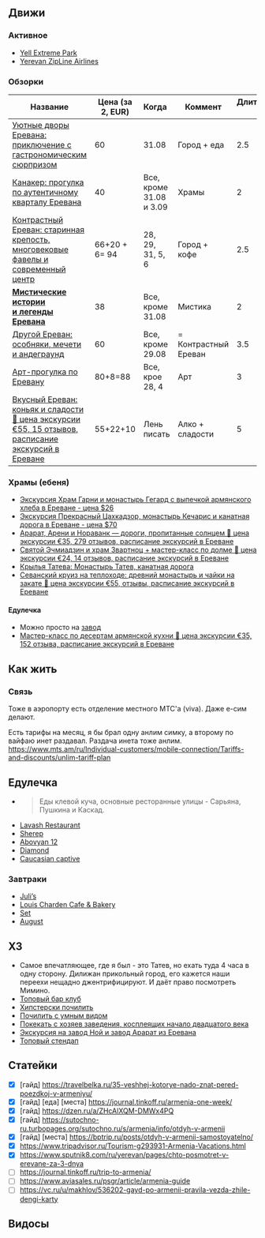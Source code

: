 
## Движи

### Активное

- [Yell Extreme Park](https://www.yellextremepark.com/)
- [Yerevan ZipLine Airlines](https://yandex.com/maps/org/35099507684)

### Обзорки

| Название                                                                                                                                                      | Цена (за 2, EUR) | Когда                   | Коммент              | Длительность (ч) |
| ------------------------------------------------------------------------------------------------------------------------------------------------------------- | ---------------- |:----------------------- | -------------------- | ---------------- |
| [Уютные дворы Еревана: приключение с гастрономическим сюрпризом](https://experience.tripster.ru/experience/47726/)                                            | 60               | 31.08                   | Город + еда          | 2.5              |
| [Канакер: прогулка по аутентичному кварталу Еревана](https://www.sputnik8.com/ru/yerevan/activities/55763-kanaker-progulka-po-autentichnomu-kvartalu-erevana) | 40               | Все, кроме 31.08 и 3.09 | Храмы                | 2                |
| [Контрастный Ереван: старинная крепость, многовековые фавелы и современный центр](https://experience.tripster.ru/experience/34889/)                           | 66+20 + 6= 94    | 28, 29, 31, 5, 6        | Город + кофе         | 2.5              |
| **[Мистические истории и легенды Еревана](https://experience.tripster.ru/experience/46112/)**                                                                     | 38               | Все, кроме 31.08        | Мистика              | 2                |
| [Другой Ереван: особняки, мечети и андеграунд](https://experience.tripster.ru/experience/18862/)                                                              | 60               | Все, кроме 29.08        | = Контрастный Ереван | 3.5              |
| [Арт-прогулка по Еревану](https://experience.tripster.ru/experience/30141/)                                                                                   | 80+8=88          | Все, крое 28, 4         | Арт                  | 3                |
| [Вкусный Ереван: коньяк и сладости 🧭 цена экскурсии €55, 15 отзывов, расписание экскурсий в Ереване](https://experience.tripster.ru/experience/14466/)       | 55+22+10         | Лень писать             | Алко + сладости      | 5                |


### Храмы (ебеня)

- [Экскурсия Храм Гарни и монастырь Гегард с выпечкой армянского хлеба в Ереване - цена $26](https://www.sputnik8.com/ru/yerevan/activities/39495-hram-garni-i-monastyr-gegard-s-vypechkoy-armyanskogo-hleba)
- [Экскурсия Прекрасный Цахкадзор, монастырь Кечарис и канатная дорога в Ереване - цена $70](https://www.sputnik8.com/ru/yerevan/activities/55959-prekrasnyy-tsahkadzor-monastyr-kecharis-i-kanatnaya-doroga)
- [Арарат, Арени и Нораванк — дороги, пропитанные солнцем 🧭 цена экскурсии €35, 279 отзывов, расписание экскурсий в Ереване](https://experience.tripster.ru/experience/16850/)
- [Святой Эчмиадзин и храм Звартноц + мастер-класс по долме 🧭 цена экскурсии €24, 14 отзывов, расписание экскурсий в Ереване](https://experience.tripster.ru/experience/20471/?utm_campaign=affiliates&utm_medium=link&utm_source=travelpayouts)
- [Крылья Татева: Монастырь Татев, канатная дорога](https://www.sputnik8.com/ru/yerevan/activities/35742-krylya-tateva-monastyr-tatev-kanatnaya-doroga)
- [Севанский круиз на теплоходе: древний монастырь и чайки на закате 🧭 цена экскурсии €55, отзывы, расписание экскурсий в Ереване](https://experience.tripster.ru/experience/46131/)


#### Едулечка

- Можно просто на [завод](https://ru.araratbrandy.com/museum/)
- [Мастер-класс по десертам армянской кухни 🧭 цена экскурсии €35, 152 отзыва, расписание экскурсий в Ереване](https://experience.tripster.ru/experience/12423/)

## Как жить
### Связь

Тоже в аэропорту есть отделение местного МТС'а (viva). Даже е-сим делают. 

Есть тарифы на месяц, я бы брал одну анлим симку, а второму по вайфаю инет раздавал. Раздача инета тоже анлим.
https://www.mts.am/ru/Individual-customers/mobile-connection/Tariffs-and-discounts/unlim-tariff-plan

## Едулечка

- >Еды клевой куча, основные ресторанные улицы - Сарьяна, Пушкина и Каскад.
- [Lavash Restaurant](https://yandex.com/maps/org/17799453789)
- [Sherep](https://yandex.com/maps/org/160123111533)
- [Abovyan 12](https://yandex.com/maps/org/65657870514)
- [Diamond](https://yandex.com/maps/org/140956399382)
- [Caucasian captive](https://yandex.com/maps/org/152424410119)

### Завтраки

- [Juli’s](https://yandex.com/maps/org/juli_s/218294597176)
- [Louis Charden Cafe & Bakery](https://yandex.com/maps/org/192187692756)
- [Set](https://yandex.com/maps/org/set/57055157719)
- [August](https://yandex.com/maps/org/192126385636)


## ХЗ

- Самое впечатляющее, где я был - это Татев, но ехать туда 4 часа в одну сторону.
Дилижан прикольный город, его кажется наши переехи нещадно джентрифицируют. И даёт право посмотреть Мимино.
- [Топовый бар клуб](https://instagram.com/tuftuftuftsh?igshid=NTc4MTIwNjQ2YQ==)
- [Хипстерски почилить](https://instagram.com/esthetic.joys.embassy?igshid=NTc4MTIwNjQ2YQ==)
- [Почилить с умным видом](https://instagram.com/lan_yerevan?igshid=NTc4MTIwNjQ2YQ==)
- [Покекать с хозяев заведения, косплеящих начало двадцатого века](https://instagram.com/bar_relokant?igshid=NTc4MTIwNjQ2YQ==)
- [Экскурсия на завод Ной и завод Арарат из Еревана](https://www.sputnik8.com/ru/yerevan/activities/22710-konyak-i-shopping-po-armyanski)
- [Топовый стендап](https://instagram.com/aristandupclub?igshid=NTc4MTIwNjQ2YQ==)



## Статейки

- [x] [гайд] https://travelbelka.ru/35-veshhej-kotorye-nado-znat-pered-poezdkoj-v-armeniyu/
- [x] [гайд] [еда] [места] https://journal.tinkoff.ru/armenia-one-week/
- [x] [гайд] https://dzen.ru/a/ZHcAlXQM-DMWx4PQ
- [x] [гайд] https://sutochno-ru.turbopages.org/sutochno.ru/s/armenia/info/otdyh-v-armenii
- [x] [гайд] [места] https://bptrip.ru/posts/otdyh-v-armenii-samostoyatelno/
- [x] https://www.tripadvisor.ru/Tourism-g293931-Armenia-Vacations.html
- [x] https://www.sputnik8.com/ru/yerevan/pages/chto-posmotret-v-erevane-za-3-dnya
- [ ] https://journal.tinkoff.ru/trip-to-armenia/
- [ ] https://www.aviasales.ru/psgr/article/armenia-guide
- [ ] https://vc.ru/u/makhlov/536202-gayd-po-armenii-pravila-vezda-zhile-dengi-karty

## Видосы

